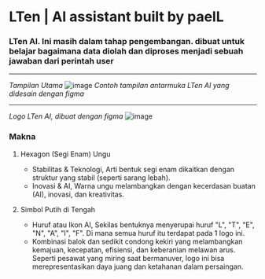 # LTen | Al assistant built by paelL
### LTen AI. Ini masih dalam tahap pengembangan. dibuat untuk belajar bagaimana data diolah dan diproses menjadi sebuah jawaban dari perintah user

---

*Tampilan Utama*
![image](https://github.com/user-attachments/assets/c0a96363-87fd-4890-a2b0-66d12f930b3b)
*Contoh tampilan antarmuka LTen AI yang didesain dengan figma*

---

*Logo LTen AI, dibuat dengan figma*
![image](https://github.com/user-attachments/assets/5cf3d8a4-d59c-43c4-865c-17f9f620e4e6)

### Makna
1. Hexagon (Segi Enam) Ungu
   - Stabilitas & Teknologi, Arti bentuk segi enam dikaitkan dengan struktur yang stabil (seperti sarang lebah).
   - Inovasi & AI, Warna ungu melambangkan dengan kecerdasan buatan (AI), inovasi, dan kreativitas.

3. Simbol Putih di Tengah
   - Huruf atau Ikon AI, Sekilas bentuknya menyerupai huruf "L", "T", "E", "N", "A", "I", "F". Di mana semua huruf itu terdapat pada 1 logo ini.
   - Kombinasi balok dan sedikit condong kekiri yang melambangkan kemajuan, kecepatan, efisiensi, dan keberanian melawan arus. Seperti pesawat yang miring saat bermanuver, logo ini bisa merepresentasikan daya juang dan ketahanan dalam persaingan.





<!-- awokawokaowkaowk sok keren bjir -->
